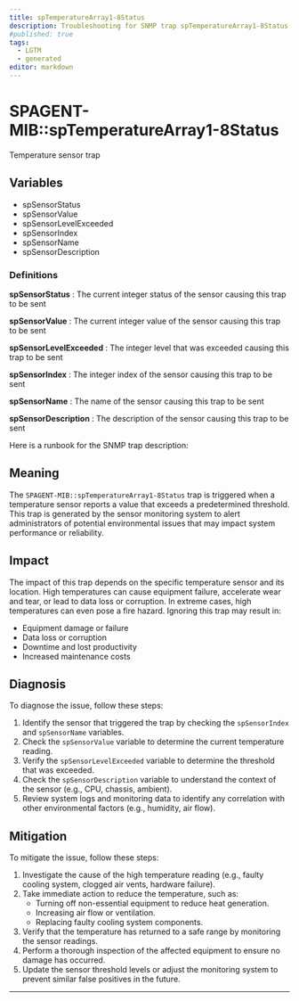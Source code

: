 ```yaml
---
title: spTemperatureArray1-8Status
description: Troubleshooting for SNMP trap spTemperatureArray1-8Status
#published: true
tags:
  - LGTM
  - generated
editor: markdown
---
```


# SPAGENT-MIB::spTemperatureArray1-8Status 

Temperature sensor trap 


## Variables


  - spSensorStatus
  - spSensorValue
  - spSensorLevelExceeded
  - spSensorIndex
  - spSensorName
  - spSensorDescription 

### Definitions 


**spSensorStatus** 
: The current integer status of the sensor causing this trap to be sent 

**spSensorValue** 
: The current integer value of the sensor causing this trap to be sent 

**spSensorLevelExceeded** 
: The integer level that was exceeded causing this trap to be sent 

**spSensorIndex** 
: The integer index of the sensor causing this trap to be sent 

**spSensorName** 
: The name of the sensor causing this trap to be sent 

**spSensorDescription** 
: The description of the sensor causing this trap to be sent 


Here is a runbook for the SNMP trap description:

## Meaning

The `SPAGENT-MIB::spTemperatureArray1-8Status` trap is triggered when a temperature sensor reports a value that exceeds a predetermined threshold. This trap is generated by the sensor monitoring system to alert administrators of potential environmental issues that may impact system performance or reliability.

## Impact

The impact of this trap depends on the specific temperature sensor and its location. High temperatures can cause equipment failure, accelerate wear and tear, or lead to data loss or corruption. In extreme cases, high temperatures can even pose a fire hazard. Ignoring this trap may result in:

* Equipment damage or failure
* Data loss or corruption
* Downtime and lost productivity
* Increased maintenance costs

## Diagnosis

To diagnose the issue, follow these steps:

1. Identify the sensor that triggered the trap by checking the `spSensorIndex` and `spSensorName` variables.
2. Check the `spSensorValue` variable to determine the current temperature reading.
3. Verify the `spSensorLevelExceeded` variable to determine the threshold that was exceeded.
4. Check the `spSensorDescription` variable to understand the context of the sensor (e.g., CPU, chassis, ambient).
5. Review system logs and monitoring data to identify any correlation with other environmental factors (e.g., humidity, air flow).

## Mitigation

To mitigate the issue, follow these steps:

1. Investigate the cause of the high temperature reading (e.g., faulty cooling system, clogged air vents, hardware failure).
2. Take immediate action to reduce the temperature, such as:
	* Turning off non-essential equipment to reduce heat generation.
	* Increasing air flow or ventilation.
	* Replacing faulty cooling system components.
3. Verify that the temperature has returned to a safe range by monitoring the sensor readings.
4. Perform a thorough inspection of the affected equipment to ensure no damage has occurred.
5. Update the sensor threshold levels or adjust the monitoring system to prevent similar false positives in the future.
---




